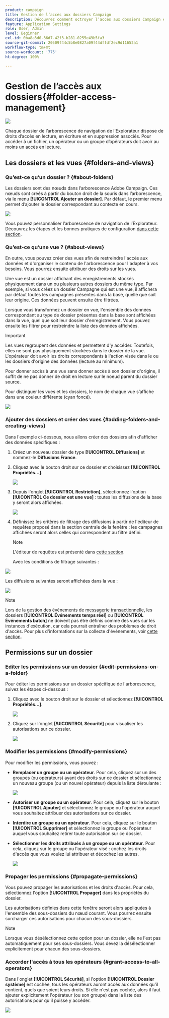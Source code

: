 ```yaml
---
product: campaign
title: Gestion de l’accès aux dossiers Campaign
description: Découvrez comment octroyer l’accès aux dossiers Campaign et créer des vues
feature: Application Settings
role: User, Admin
level: Beginner
exl-id: 0ba8a3d0-36d7-42f3-b281-0255e49b5fa3
source-git-commit: 20509f44c5b8e0827a09f44dffdf2ec9d11652a1
workflow-type: tm+mt
source-wordcount: '775'
ht-degree: 100%

---
```


# Gestion de l’accès aux dossiers{#folder-access-management}

![](../../assets/common.svg)

Chaque dossier de l’arborescence de navigation de l’Explorateur dispose de droits d’accès en lecture, en écriture et en suppression associés. Pour accéder à un fichier, un opérateur ou un groupe d’opérateurs doit avoir au moins un accès en lecture.

## Les dossiers et les vues {#folders-and-views}

### Qu’est-ce qu’un dossier ? {#about-folders}

Les dossiers sont des nœuds dans l’arborescence Adobe Campaign. Ces nœuds sont créés à partir du bouton droit de la souris dans l’arborescence, via le menu **[!UICONTROL Ajouter un dossier]**. Par défaut, le premier menu permet d’ajouter le dossier correspondant au contexte en cours.

![](assets/s_ncs_user_add_folder_in_tree.png)

Vous pouvez personnaliser l’arborescence de navigation de l’Explorateur. Découvrez les étapes et les bonnes pratiques de configuration [dans cette section](adobe-campaign-workspace.md).

### Qu’est-ce qu’une vue ? {#about-views}

En outre, vous pouvez créer des vues afin de restreindre l&#39;accès aux données et d&#39;organiser le contenu de l&#39;arborescence pour l&#39;adapter à vos besoins. Vous pourrez ensuite attribuer des droits sur les vues.

Une vue est un dossier affichant des enregistrements stockés physiquement dans un ou plusieurs autres dossiers du même type. Par exemple, si vous créez un dossier Campagne qui est une vue, il affichera par défaut toutes les campagnes présentes dans la base, quelle que soit leur origine. Ces données peuvent ensuite être filtrées.

Lorsque vous transformez un dossier en vue, l&#39;ensemble des données correspondant au type de dossier présentes dans la base sont affichées dans la vue, quel que soit leur dossier d&#39;enregistrement. Vous pouvez ensuite les filtrer pour restreindre la liste des données affichées.

>[!IMPORTANT]
>
>Les vues regroupent des données et permettent d&#39;y accéder. Toutefois, elles ne sont pas physiquement stockées dans le dossier de la vue. L&#39;opérateur doit avoir les droits correspondants à l&#39;action visée dans le ou les dossiers d&#39;origine des données (lecture au minimum).
>
>Pour donner accès à une vue sans donner accès à son dossier d&#39;origine, il suffit de ne pas donner de droit en lecture sur le noeud parent du dossier source.

Pour distinguer les vues et les dossiers, le nom de chaque vue s’affiche dans une couleur différente (cyan foncé).

![](assets/s_ncs_user_view_name_color.png)

### Ajouter des dossiers et créer des vues {#adding-folders-and-creating-views}

Dans l&#39;exemple ci-dessous, nous allons créer des dossiers afin d&#39;afficher des données spécifiques :

1. Créez un nouveau dossier de type **[!UICONTROL Diffusions]** et nommez-le **Diffusions France**.
1. Cliquez avec le bouton droit sur ce dossier et choisissez **[!UICONTROL Propriétés...]**.

   ![](assets/s_ncs_user_add_folder_exple.png)

1. Depuis l&#39;onglet **[!UICONTROL Restriction]**, sélectionnez l&#39;option **[!UICONTROL Ce dossier est une vue]** : toutes les diffusions de la base y seront alors affichées.

   ![](assets/s_ncs_user_add_folder_exple01.png)

1. Définissez les critères de filtrage des diffusions à partir de l&#39;éditeur de requêtes proposé dans la section centrale de la fenêtre : les campagnes affichées seront alors celles qui correspondent au filtre défini.

   >[!NOTE]
   >
   >L&#39;éditeur de requêtes est présenté dans [cette section](../../platform/using/about-queries-in-campaign.md).

   Avec les conditions de filtrage suivantes :

![](assets/s_ncs_user_add_folder_exple00.png)

Les diffusions suivantes seront affichées dans la vue :

![](assets/s_ncs_user_add_folder_exple02.png)

>[!NOTE]
>
>Lors de la gestion des événements de [messagerie transactionnelle](../../message-center/using/about-transactional-messaging.md), les dossiers **[!UICONTROL Événements temps réel]** ou **[!UICONTROL Événements batch]** ne doivent pas être définis comme des vues sur les instances d&#39;exécution, car cela pourrait entraîner des problèmes de droit d&#39;accès. Pour plus d&#39;informations sur la collecte d&#39;événements, voir [cette section](../../message-center/using/about-event-processing.md#event-collection).

## Permissions sur un dossier

### Editer les permissions sur un dossier {#edit-permissions-on-a-folder}

Pour éditer les permissions sur un dossier spécifique de l&#39;arborescence, suivez les étapes ci-dessous :

1. Cliquez avec le bouton droit sur le dossier et sélectionnez **[!UICONTROL Propriétés...]**.

   ![](assets/s_ncs_user_folder_properties.png)

1. Cliquez sur l&#39;onglet **[!UICONTROL Sécurité]** pour visualiser les autorisations sur ce dossier.

   ![](assets/s_ncs_user_folder_properties_security.png)

### Modifier les permissions {#modify-permissions}

Pour modifier les permissions, vous pouvez :

* **Remplacer un groupe ou un opérateur**. Pour cela, cliquez sur un des groupes (ou opérateurs) ayant des droits sur ce dossier et sélectionnez un nouveau groupe (ou un nouvel opérateur) depuis la liste déroulante :

   ![](assets/s_ncs_user_folder_properties_security02.png)

* **Autoriser un groupe ou un opérateur**. Pour cela, cliquez sur le bouton **[!UICONTROL Ajouter]** et sélectionnez le groupe ou l&#39;opérateur auquel vous souhaitez attribuer des autorisations sur ce dossier.
* **Interdire un groupe ou un opérateur**. Pour cela, cliquez sur le bouton **[!UICONTROL Supprimer]** et sélectionnez le groupe ou l&#39;opérateur auquel vous souhaitez retirer toute autorisation sur ce dossier.
* **Sélectionner les droits attribués à un groupe ou un opérateur**. Pour cela, cliquez sur le groupe ou l&#39;opérateur visé : cochez les droits d&#39;accès que vous voulez lui attribuer et décochez les autres.

   ![](assets/s_ncs_user_folder_properties_security03.png)

### Propager les permissions {#propagate-permissions}

Vous pouvez propager les autorisations et les droits d&#39;accès. Pour cela, sélectionnez l&#39;option **[!UICONTROL Propager]** dans les propriétés du dossier.

Les autorisations définies dans cette fenêtre seront alors appliquées à l&#39;ensemble des sous-dossiers du nœud courant. Vous pourrez ensuite surcharger ces autorisations pour chacun des sous-dossiers.

>[!NOTE]
>
>Lorsque vous désélectionnez cette option pour un dossier, elle ne l&#39;est pas automatiquement pour ses sous-dossiers. Vous devez la désélectionner explicitement pour chacun des sous-dossiers.

### Accorder l&#39;accès à tous les opérateurs {#grant-access-to-all-operators}

Dans l&#39;onglet **[!UICONTROL Sécurité]**, si l&#39;option **[!UICONTROL Dossier système]** est cochée, tous les opérateurs auront accès aux données qu&#39;il contient, quels que soient leurs droits. Si elle n&#39;est pas cochée, alors il faut ajouter explicitement l&#39;opérateur (ou son groupe) dans la liste des autorisations pour qu&#39;il puisse y accéder.

![](assets/s_ncs_user_folder_properties_security03b.png)
